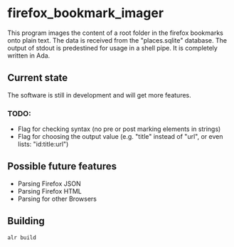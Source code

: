 # firefox_bookmark_imager

This program images the content of a root folder in the firefox bookmarks onto plain text. The data is received from the "places.sqlite" database. The output of stdout is predestined for usage in a shell pipe. It is completely written in Ada.

## Current state

The software is still in development and will get more features.

### TODO:
- Flag for checking syntax (no pre or post marking elements in strings)
- Flag for choosing the output value (e.g. "title" instead of "url", or even lists: "id:title:url")

## Possible future features
- Parsing Firefox JSON
- Parsing Firefox HTML
- Parsing for other Browsers

## Building

`alr build`